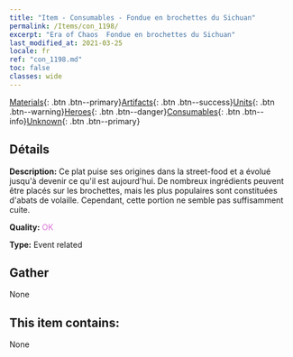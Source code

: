 ```yaml
---
title: "Item - Consumables - Fondue en brochettes du Sichuan"
permalink: /Items/con_1198/
excerpt: "Era of Chaos  Fondue en brochettes du Sichuan"
last_modified_at: 2021-03-25
locale: fr
ref: "con_1198.md"
toc: false
classes: wide
---
```

 [Materials](/fr/Items/){: .btn .btn--primary}[Artifacts](/fr/Items/Artifacts/){: .btn .btn--success}[Units](/fr/Items/Units/){: .btn .btn--warning}[Heroes](/fr/Items/Heroes/){: .btn .btn--danger}[Consumables](/fr/Items/Consumables/){: .btn .btn--info}[Unknown](/fr/Items/Unknown/){: .btn .btn--primary}

## Détails
 **Description:** Ce plat puise ses origines dans la street-food et a évolué jusqu'à devenir ce qu'il est aujourd'hui. De nombreux ingrédients peuvent être placés sur les brochettes, mais les plus populaires sont constituées d'abats de volaille. Cependant, cette portion ne semble pas suffisamment cuite.

 **Quality:** <span style="color: #DA70D6">OK</span>

 **Type:** Event related

## Gather

  None

## This item contains:

  None

